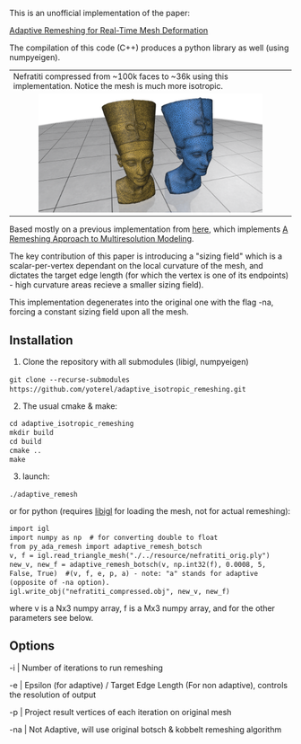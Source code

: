 This is an unofficial implementation of the paper:

[Adaptive Remeshing for Real-Time Mesh Deformation](https://diglib.eg.org/handle/10.2312/conf.EG2013.short.029-032)

The compilation of this code (C++) produces a python library as well (using numpyeigen).

<table>
  <tr>
    <td>Nefratiti compressed from ~100k faces to ~36k using this implementation. Notice the mesh is much more isotropic.</td>
  </tr>
 <tr>
<td align="center">
<img src="https://github.com/yoterel/adaptive_isotropic_remeshing/blob/master/resource/nefratiti.png" alt="0" width = 400px>
</td>
</tr>
</table>

Based mostly on a previous implementation from [here](https://github.com/sgsellan/botsch-kobbelt-remesher-libigl), which implements [A Remeshing Approach to Multiresolution Modeling](https://dl.acm.org/doi/10.1145/1057432.1057457).

The key contribution of this paper is introducing a "sizing field" which is a scalar-per-vertex dependant on the local curvature of the mesh, and dictates the target edge length (for which the vertex is one of its endpoints) - high curvature areas recieve a smaller sizing field).

This implementation degenerates into the original one with the flag -na, forcing a constant sizing field upon all the mesh.

## Installation

1. Clone the repository with all submodules (libigl, numpyeigen)

`git clone --recurse-submodules https://github.com/yoterel/adaptive_isotropic_remeshing.git`

2. The usual cmake & make:

```
cd adaptive_isotropic_remeshing
mkdir build
cd build
cmake ..
make
```

3. launch:

`./adaptive_remesh`

or for python (requires [libigl](https://libigl.github.io/libigl-python-bindings/) for loading the mesh, not for actual remeshing):

```
import igl
import numpy as np  # for converting double to float
from py_ada_remesh import adaptive_remesh_botsch
v, f = igl.read_triangle_mesh("./../resource/nefratiti_orig.ply")
new_v, new_f = adaptive_remesh_botsch(v, np.int32(f), 0.0008, 5, False, True)  #(v, f, e, p, a) - note: "a" stands for adaptive (opposite of -na option).
igl.write_obj("nefratiti_compressed.obj", new_v, new_f)
```

where v is a Nx3 numpy array, f is a Mx3 numpy array, and for the other parameters see below.

## Options

-i  | Number of iterations to run remeshing

-e  | Epsilon (for adaptive) / Target Edge Length (For non adaptive), controls the resolution of output

-p  | Project result vertices of each iteration on original mesh

-na | Not Adaptive, will use original botsch & kobbelt remeshing algorithm
